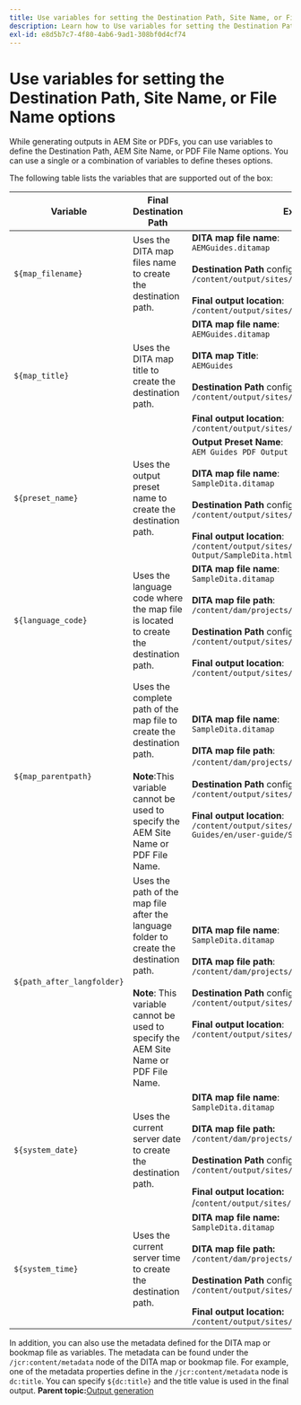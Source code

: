 ```yaml
---
title: Use variables for setting the Destination Path, Site Name, or File Name options
description: Learn how to Use variables for setting the Destination Path, Site Name, or File Name options
exl-id: e8d5b7c7-4f80-4ab6-9ad1-308bf0d4cf74
---
```

# Use variables for setting the Destination Path, Site Name, or File Name options


While generating outputs in AEM Site or PDFs, you can use variables to define the Destination Path, AEM Site Name, or PDF File Name options. You can use a single or a combination of variables to define theses options.

The following table lists the variables that are supported out of the box:

| Variable | Final Destination Path | Example |
| --- | --- | --- |
| `${map_filename}` | Uses the DITA map files name to create the destination path. | **DITA map file name**:<br>`AEMGuides.ditamap`<br><br>**Destination Path** configured as:<br>`/content/output/sites/${map_filename}`<br><br>**Final output location**:<br>`/content/output/sites/aemGuides/AEMGuides.html` |
| `${map_title}` | Uses the DITA map title to create the destination path. | **DITA map file name**:<br>`AEMGuides.ditamap`<br><br>**DITA map Title**:<br>`AEMGuides`<br><br>**Destination Path** configured as:<br>`/content/output/sites/${map_title}`<br><br>**Final output location**:<br>`/content/output/sites/AEMGuides/AEMGuides.html` |
| `${preset_name}` | Uses the output preset name to create the destination path. | **Output Preset Name**:<br>`AEM Guides PDF Output`<br><br>**DITA map file name**:<br>`SampleDita.ditamap`<br><br>**Destination Path** configured as:<br>`/content/output/sites/${preset_name}`<br><br>**Final output location**:<br>`/content/output/sites/AEM Guides PDF Output/SampleDita.html` |
| `${language_code}` | Uses the language code where the map file is located to create the destination path. | **DITA map file name**:<br>`SampleDita.ditamap`<br><br>**DITA map file path**:<br>`/content/dam/projects/AEM-Guides/en/user-guide/`<br><br>**Destination Path** configured as:<br>`/content/output/sites/${language_code}`<br><br>**Final output location**:<br>`/content/output/sites/en/SampleDita.html` |
| `${map_parentpath}` | Uses the complete path of the map file to create the destination path.<br><br>**Note**:This variable cannot be used to specify the AEM Site Name or PDF File Name. | **DITA map file name**:<br>`SampleDita.ditamap`<br><br>**DITA map file path**:<br>`/content/dam/projects/AEM-Guides/en/user-guide`/<br><br>**Destination Path** configured as:<br>`/content/output/sites/${map_parentpath}`<br><br>**Final output location**:<br>`/content/output/sites/content/dam/projects/AEM-Guides/en/user-guide/SampleDita.html` |
| `${path_after_langfolder}` | Uses the path of the map file after the language folder to create the destination path.<br><br>**Note**: This variable cannot be used to specify the AEM Site Name or PDF File Name. | **DITA map file name**:<br>`SampleDita.ditamap`<br><br>**DITA map file path**:<br>`/content/dam/projects/AEM-Guides/en/user-guide/`<br><br>**Destination Path** configured as:<br>`/content/output/sites/${path\_after\_langfolder}`<br><br>**Final output location**:<br>`/content/output/sites/user-guide/SampleDita.html` |
|`${system_date}` |Uses the current server date to create the destination path.| **DITA map file name**: <br> `SampleDita.ditamap` <br><br> **DITA map file path:** <br> `/content/dam/projects/AEM-Guides/en/user-guide/` <br><br> **Destination Path** configured as: <br> `/content/output/sites/${system_date}` <br> <br> **Final output location:** <br> /`content/output/sites/08252023/SampleDita.html`|
|`${system_time}` |Uses the current server time to create the destination path.|**DITA map file name:** <br>`SampleDita.ditamap` <br> <br> **DITA map file path:** <br>`/content/dam/projects/AEM-Guides/en/user-guide/` <br><Br>**Destination Path** configured as: <br> `/content/output/sites/${system_time}`<br><br>**Final output location:**<br>`/content/output/sites/055612/SampleDita.html`|
 
In addition, you can also use the metadata defined for the DITA map or bookmap file as variables. The metadata can be found under the `/jcr:content/metadata` node of the DITA map or bookmap file. For example, one of the metadata properties define in the `/jcr:content/metadata` node is `dc:title`. You can specify `${dc:title}` and the title value is used in the final output.
**Parent topic:**[Output generation](generate-output.md)

